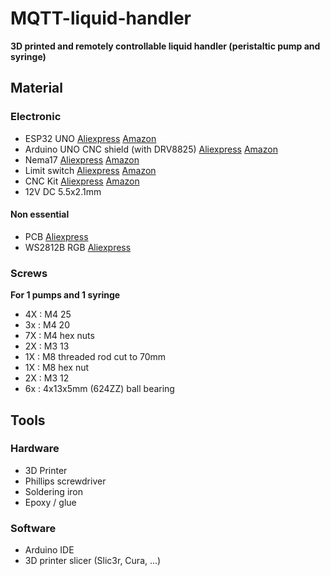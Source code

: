 MQTT-liquid-handler
=====
**3D printed and remotely controllable liquid handler (peristaltic pump and syringe)**

Material 
-----
### Electronic 
- ESP32 UNO [Aliexpress](https://www.aliexpress.com/item/32839196190.html) [Amazon](https://www.amazon.fr/ESP32-Carte-Bluetooth-ESP-32-ESP32S/dp/B07FS8FV1K/ref=sr_1_3?__mk_fr_FR=%C3%85M%C3%85%C5%BD%C3%95%C3%91&keywords=esp32+uno&qid=1585217045&sr=8-3) 
- Arduino UNO CNC shield (with DRV8825) [Aliexpress](https://www.aliexpress.com/item/32808956717.html) [Amazon](https://www.amazon.fr/dp/B082Y4B6HC/)
- Nema17 [Aliexpress](https://www.aliexpress.com/item/32376023464.html) [Amazon](https://www.amazon.fr/dp/B07CZHLKTC)
- Limit switch [Aliexpress](https://www.aliexpress.com/item/32951447527.html) [Amazon](https://www.amazon.fr/dp/B073XGRRM4)
- CNC Kit [Aliexpress](https://www.aliexpress.com/item/32376023464.html) [Amazon](https://www.amazon.fr/dp/B06Y2BSCL7)
- 12V DC 5.5x2.1mm 

#### Non essential
- PCB [Aliexpress](https://www.aliexpress.com/item/32682015405.html) 
- WS2812B RGB [Aliexpress](https://www.aliexpress.com/item/32854111824.html) 

### Screws 
**For 1 pumps and 1 syringe**
- 4X : M4 25
- 3x : M4 20
- 7X : M4 hex nuts
- 2X : M3 13
- 1X : M8 threaded rod cut to 70mm
- 1X : M8 hex nut
- 2X : M3 12
- 6x : 4x13x5mm (624ZZ) ball bearing 

Tools 
-----
### Hardware
- 3D Printer
- Phillips screwdriver
- Soldering iron
- Epoxy / glue

### Software
- Arduino IDE
- 3D printer slicer (Slic3r, Cura, ...)
